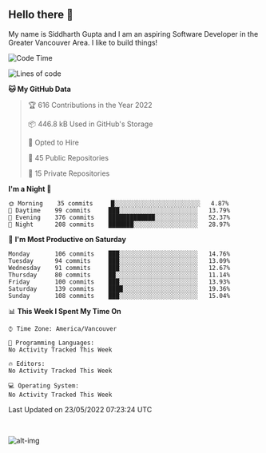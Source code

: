 ## Hello there :wave:

My name is Siddharth Gupta and I am an aspiring Software Developer in the Greater Vancouver Area. I like to build things!

<!-- ![gif](https://github.com/siddg97/siddg97/blob/master/dino.gif) -->

<!--START_SECTION:waka-->
![Code Time](http://img.shields.io/badge/Code%20Time-0%20secs-blue)

![Lines of code](https://img.shields.io/badge/From%20Hello%20World%20I%27ve%20Written-5%20Million%20lines%20of%20code-blue)

**🐱 My GitHub Data** 

> 🏆 616 Contributions in the Year 2022
 > 
> 📦 446.8 kB Used in GitHub's Storage 
 > 
> 💼 Opted to Hire
 > 
> 📜 45 Public Repositories 
 > 
> 🔑 15 Private Repositories  
 > 
**I'm a Night 🦉** 

```text
🌞 Morning    35 commits     █░░░░░░░░░░░░░░░░░░░░░░░░   4.87% 
🌆 Daytime    99 commits     ███░░░░░░░░░░░░░░░░░░░░░░   13.79% 
🌃 Evening    376 commits    █████████████░░░░░░░░░░░░   52.37% 
🌙 Night      208 commits    ███████░░░░░░░░░░░░░░░░░░   28.97%

```
📅 **I'm Most Productive on Saturday** 

```text
Monday       106 commits    ███░░░░░░░░░░░░░░░░░░░░░░   14.76% 
Tuesday      94 commits     ███░░░░░░░░░░░░░░░░░░░░░░   13.09% 
Wednesday    91 commits     ███░░░░░░░░░░░░░░░░░░░░░░   12.67% 
Thursday     80 commits     ██░░░░░░░░░░░░░░░░░░░░░░░   11.14% 
Friday       100 commits    ███░░░░░░░░░░░░░░░░░░░░░░   13.93% 
Saturday     139 commits    ████░░░░░░░░░░░░░░░░░░░░░   19.36% 
Sunday       108 commits    ███░░░░░░░░░░░░░░░░░░░░░░   15.04%

```


📊 **This Week I Spent My Time On** 

```text
⌚︎ Time Zone: America/Vancouver

💬 Programming Languages: 
No Activity Tracked This Week

🔥 Editors: 
No Activity Tracked This Week

💻 Operating System: 
No Activity Tracked This Week

```


 Last Updated on 23/05/2022 07:23:24 UTC
<!--END_SECTION:waka-->

<br>

![alt-img](https://github-readme-stats.vercel.app/api?username=siddg97&count_private=true&theme=nightowl&show_icons=true)

